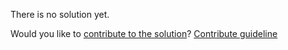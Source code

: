 
There is no solution yet.

Would you like to [contribute to the solution](https://github.com/BFEdev/BFE.dev-solutions/blob/main/problem/previous-left-sibling_en.md)? [Contribute guideline](https://github.com/BFEdev/BFE.dev-solutions#how-to-contribute)
